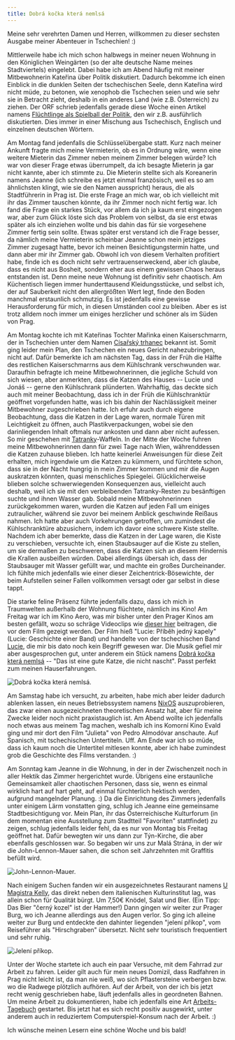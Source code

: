 ```yaml
---
title: Dobrá kočka která nemlsá
---
```


Meine sehr verehrten Damen und Herren, willkommen zu dieser
sechsten Ausgabe meiner Abenteuer in Tschechien! :)

Mittlerweile habe ich mich schon halbwegs in meiner neuen Wohnung
in den Königlichen Weingärten (so der alte deutsche Name meines Stadtviertels)
eingelebt.
Dabei habe ich am Abend häufig mit meiner Mitbewohnerin Kateřina
über Politik diskutiert. Dadurch bekomme ich einen
Einblick in die dunklen Seiten der tschechischen Seele,
denn Kateřina wird nicht müde, zu betonen, wie xenophob die Tschechen seien
und wie sehr sie in Betracht zieht, deshalb in ein anderes Land
(wie z.B. Österreich) zu ziehen.
Der ORF schrieb jedenfalls gerade diese Woche einen Artikel namens
[Flüchtlinge als Spielball der Politik], den wir z.B.
ausführlich diskutierten. Dies immer in einer Mischung aus
Tschechisch, Englisch und einzelnen deutschen Wörtern.

Am Montag fand jedenfalls die Schlüsselübergabe statt.
Kurz nach meiner Ankunft fragte mich meine Vermieterin, ob es in Ordnung wäre,
wenn eine weitere Mieterin das Zimmer neben meinem Zimmer belegen würde?
Ich war von dieser Frage etwas überrumpelt, da ich besagte Mieterin ja
gar nicht kannte, aber ich stimmte zu. Die Mieterin stellte sich als
Koreanerin namens Jeanne (ich schreibe es jetzt einmal französisch,
weil es so am ähnlichsten klingt, wie sie den Namen ausspricht) heraus,
die als Stadtführerin in Prag ist. Die erste Frage an mich war,
ob ich vielleicht mit ihr das Zimmer tauschen könnte, da ihr Zimmer
noch nicht fertig war. Ich fand die Frage ein starkes Stück,
vor allem da ich ja kaum erst eingezogen war, aber zum Glück löste sich
das Problem von selbst, da sie erst etwas später als ich einziehen wollte
und bis dahin das für sie vorgesehene Zimmer fertig sein sollte.
Etwas später erst verstand ich die Frage besser, da nämlich meine Vermieterin
scheinbar Jeanne schon mein jetziges Zimmer zugesagt hatte, bevor ich
meinen Besichtigungstermin hatte, und dann aber mir ihr Zimmer gab.
Obwohl ich von diesem Verhalten profitiert habe, finde ich es doch nicht
sehr vertrauenserweckend, aber ich glaube, dass es nicht aus Bosheit,
sondern eher aus einem gewissen Chaos heraus entstanden ist.
Denn meine neue Wohnung ist definitiv sehr chaotisch. Am Küchentisch
liegen immer hunderttausend Kleidungsstücke, und selbst ich, der auf
Sauberkeit nicht den allergrößten Wert legt, finde den Boden manchmal
erstaunlich schmutzig. Es ist jedenfalls eine gewisse Herausforderung
für mich, in diesen Umständen cool zu bleiben. Aber es ist trotz alldem
noch immer um einiges herzlicher und schöner als im Süden von Prag.

Am Montag kochte ich mit Kateřinas Tochter Mařinka einen Kaiserschmarrn,
der in Tschechien unter dem Namen [Císařský trhanec] bekannt ist.
Somit ging leider mein Plan, den Tschechen ein neues Gericht nahezubringen,
nicht auf.
Dafür bemerkte ich am nächsten Tag, dass in der Früh die Hälfte des
restlichen Kaiserschmarrns aus dem Kühlschrank verschwunden war.
Daraufhin befragte ich meine Mitbewohnerinnen, die jegliche Schuld von sich wiesen,
aber anmerkten, dass die Katzen des Hauses -- Lucie und Jonáš --
gerne den Kühlschrank plünderten. Wahrhaftig, das deckte sich auch mit meiner
Beobachtung, dass ich in der Früh die Kühlschranktür geöffnet vorgefunden hatte,
was ich bis dahin der Nachlässigkeit meiner Mitbewohner zugeschrieben hatte.
Ich erfuhr auch durch eigene Beobachtung, dass die Katzen in der Lage waren,
normale Türen mit Leichtigkeit zu öffnen, auch Plastikverpackungen,
wobei sie den darinliegenden Inhalt oftmals nur ankosten und dann aber nicht
aufessen. So mir geschehen mit [Tatranky]-Waffeln.
In der Mitte der Woche fuhren meine Mitbewohnerinnen dann für zwei Tage nach
Wien, währenddessen die Katzen zuhause blieben. Ich hatte keinerlei Anweisungen
für diese Zeit erhalten, mich irgendwie um die Katzen zu kümmern,
und fürchtete schon, dass sie in der Nacht hungrig in mein Zimmer kommen
und mir die Augen auskratzen könnten, quasi menschliches Spiegelei.
Glücklicherweise blieben solche schwerwiegenden Konsequenzen aus,
vielleicht auch deshalb, weil ich sie mit den verbleibenden Tatranky-Resten
zu besänftigen suchte und ihnen Wasser gab.
Sobald meine Mitbewohnerinnen zurückgekommen waren, wurden die Katzen
auf jeden Fall um einiges zutraulicher, während sie zuvor
bei meinem Anblick geschwinde Reißaus nahmen. Ich hatte aber auch
Vorkehrungen getroffen, um zumindest die Kühlschranktüre abzusichern,
indem ich davor eine schwere Kiste stellte. Nachdem ich aber bemerkte,
dass die Katzen in der Lage waren, die Kiste zu verschieben,
versuchte ich, einen Staubsauger auf die Kiste zu stellen, um sie
dermaßen zu beschweren, dass die Katzen sich an diesem Hindernis die
Krallen ausbeißen würden. Dabei allerdings übersah ich, dass der
Staubsauger mit Wasser gefüllt war, und machte ein großes Durcheinander.
Ich fühlte mich jedenfalls wie einer dieser Zeichentrick-Bösewichte,
der beim Aufstellen seiner Fallen vollkommen versagt oder gar selbst
in diese tappt.

Die starke feline Präsenz führte jedenfalls dazu, dass ich mich
in Traumwelten außerhalb der Wohnung flüchtete, nämlich ins Kino!
Am Freitag war ich im Kino Aero, was mir bisher unter den Prager Kinos
am besten gefällt, wozu so schräge Videoclips wie
[dieser hier](https://www.youtube.com/watch?v=AKI9RvxWwNk) beitragen,
die vor dem Film gezeigt werden.
Der Film hieß "Lucie: Příběh jedný kapely" (Lucie: Geschichte einer Band)
und handelte von der tschechischen Band [Lucie], die mir bis dato
noch kein Begriff gewesen war. Die Musik gefiel mir aber ausgesprochen gut,
unter anderem ein Stück namens [Dobrá kočka která nemlsá] --
"Das ist eine gute Katze, die nicht nascht".
Passt perfekt zum meinen Hauserfahrungen.

![Dobrá kočka která nemlsá.]($media$/428px-Wenceslas_Hollar_-_Head_of_a_cat.jpg)

Am Samstag habe ich versucht, zu arbeiten, habe mich aber leider
dadurch ablenken lassen, ein neues Betriebssystem namens [NixOS] auszuprobieren,
das zwar einen ausgezeichneten theoretischen Ansatz hat, aber für meine Zwecke
leider noch nicht praxistauglich ist.
Am Abend wollte ich jedenfalls noch etwas aus meinem Tag machen, weshalb ich
ins Komorní Kino Evald ging und mir dort den Film "Julieta" von Pedro Almodóvar
anschaute. Auf Spanisch, mit tschechischen Untertiteln. Uff.
Am Ende war ich so müde, dass ich kaum noch die Untertitel mitlesen konnte,
aber ich habe zumindest grob die Geschichte des Films verstanden. :)

Am Sonntag kam Jeanne in die Wohnung, in der in der Zwischenzeit noch
in aller Hektik das Zimmer hergerichtet wurde. Übrigens eine erstaunliche
Gemeinsamkeit aller chaotischen Personen, dass sie, wenn es einmal
wirklich hart auf hart geht, auf einmal fürchterlich hektisch werden,
aufgrund mangelnder Planung. :)
Da die Einrichtung des Zimmers jedenfalls unter einigem Lärm vonstatten ging,
schlug ich Jeanne eine gemeinsame Stadtbesichtigung vor.
Mein Plan, ihr das Österreichische Kulturforum (in dem momentan eine
Ausstellung zum Stadtteil "Favoriten" stattfindet) zu zeigen, schlug jedenfalls
leider fehl, da es nur von Montag bis Freitag geöffnet hat.
Dafür bewegten wir uns dann zur Týn-Kirche, die aber ebenfalls geschlossen war.
So begaben wir uns zur Malá Strána, in der wir die John-Lennon-Mauer sahen,
die schon seit Jahrzehnten mit Graffitis befüllt wird.

![John-Lennon-Mauer.]($media$/IMG_20160814_133456.jpg)

Nach einigem Suchen fanden wir ein ausgezeichnetes Restaurant namens
[U Magistra Kelly], das direkt neben dem italienischen Kulturinstitut lag,
was allein schon für Qualität bürgt. Um 7,50€ Knödel, Salat und Bier.
(Ein Tipp: Das Bier "černý kozel" ist der Hammer!)
Dann gingen wir weiter zur Prager Burg, wo ich Jeanne allerdings aus den Augen
verlor. So ging ich alleine weiter zur Burg und entdeckte den dahinter liegenden
"jelení příkop", vom Reiseführer als "Hirschgraben" übersetzt.
Nicht sehr touristisch frequentiert und sehr ruhig.

![Jelení příkop.]($media$/IMG_20160814_162202.jpg)

Unter der Woche startete ich auch ein paar Versuche, mit dem Fahrrad
zur Arbeit zu fahren. Leider gilt auch für mein neues Domizil,
dass Radfahren in Prag nicht leicht ist, da man nie weiß,
wo sich Pflastersteine verbergen bzw. wo die Radwege plötzlich aufhören.
Auf der Arbeit, von der ich bis jetzt recht wenig geschrieben habe,
läuft jedenfalls alles in geordneten Bahnen.
Um meine Arbeit zu dokumentieren, habe ich jedenfalls eine Art
[Arbeits-Tagebuch] gestartet. Bis jetzt hat es sich recht positiv ausgewirkt,
unter anderem auch in reduziertem Computerspiel-Konsum nach der Arbeit. :)

Ich wünsche meinen Lesern eine schöne Woche und bis bald!


[Flüchtlinge als Spielball der Politik]: http://orf.at/stories/2352553/
[Císařský trhanec]: https://cs.wikipedia.org/wiki/C%C3%ADsa%C5%99sk%C3%BD_trhanec
[Tatranky]: https://cs.wikipedia.org/wiki/Tatranky
[Lucie]: https://cs.wikipedia.org/wiki/Lucie_(hudebn%C3%AD_skupina)
[Dobrá kočka která nemlsá]: https://www.youtube.com/watch?v=Bd02GjNr4EE
[NixOS]: http://nixos.org/
[U Magistra Kelly]: <http://www.umagistrakelly.cz/>
[Arbeits-Tagebuch]: <https://github.com/01mf02/notes>
